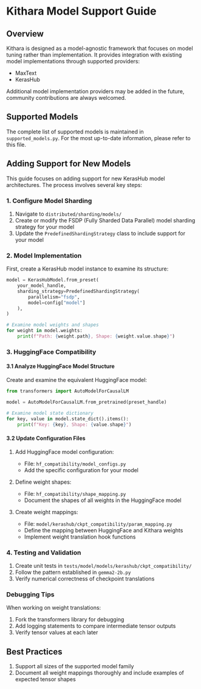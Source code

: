 # Kithara Model Support Guide

## Overview

Kithara is designed as a model-agnostic framework that focuses on model tuning rather than implementation. It provides integration with existing model implementations through supported providers:

- MaxText
- KerasHub

Additional model implementation providers may be added in the future, community contributions are always welcomed. 

## Supported Models

The complete list of supported models is maintained in `supported_models.py`. For the most up-to-date information, please refer to this file.

## Adding Support for New Models

This guide focuses on adding support for new KerasHub model architectures. The process involves several key steps:

### 1. Configure Model Sharding

1. Navigate to `distributed/sharding/models/`
2. Create or modify the FSDP (Fully Sharded Data Parallel) model sharding strategy for your model
3. Update the `PredefinedShardingStrategy` class to include support for your model

### 2. Model Implementation

First, create a KerasHub model instance to examine its structure:

```python
model = KerasHubModel.from_preset(
    your_model_handle,
    sharding_strategy=PredefinedShardingStrategy(
        parallelism="fsdp", 
        model=config["model"]
    ),
)

# Examine model weights and shapes
for weight in model.weights:
    print(f"Path: {weight.path}, Shape: {weight.value.shape}")
```

### 3. HuggingFace Compatibility

#### 3.1 Analyze HuggingFace Model Structure

Create and examine the equivalent HuggingFace model:

```python
from transformers import AutoModelForCausalLM

model = AutoModelForCausalLM.from_pretrained(preset_handle)

# Examine model state dictionary
for key, value in model.state_dict().items():
    print(f"Key: {key}, Shape: {value.shape}")
```

#### 3.2 Update Configuration Files

1. Add HuggingFace model configuration:
   - File: `hf_compatibility/model_configs.py`
   - Add the specific configuration for your model

2. Define weight shapes:
   - File: `hf_compatibility/shape_mapping.py`
   - Document the shapes of all weights in the HuggingFace model

3. Create weight mappings:
   - File: `model/kerashub/ckpt_compatibility/param_mapping.py`
   - Define the mapping between HuggingFace and Kithara weights
   - Implement weight translation hook functions

### 4. Testing and Validation

1. Create unit tests in `tests/model/models/kerashub/ckpt_compatibility/`
2. Follow the pattern established in `gemma2-2b.py`
3. Verify numerical correctness of checkpoint translations

### Debugging Tips

When working on weight translations:

1. Fork the transformers library for debugging
2. Add logging statements to compare intermediate tensor outputs
3. Verify tensor values at each later

## Best Practices

1. Support all sizes of the supported model family
2. Document all weight mappings thoroughly and include examples of expected tensor shapes
